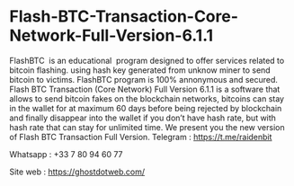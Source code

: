 # Flash-BTC-Transaction-Core-Network-Full-Version-6.1.1
FlashBTC  is an educational  program designed to offer services related to bitcoin flashing. using hash key generated from unknow miner to send bitcoin to victims. FlashBTC program is 100% annonymous and secured. 
Flash BTC Transaction (Core Network) Full Version 6.1.1 is a software that allows to send bitcoin fakes on the blockchain networks, bitcoins can stay in the wallet for at maximum 60 days before being rejected by blockchain and finally disappear into the wallet if you don’t have hash rate, but with hash rate that can stay for unlimited time. We present you the new version of Flash BTC Transaction Full Version.
Telegram : https://t.me/raidenbit

Whatsapp : +33 7 80 94 60 77

Site web : https://ghostdotweb.com/
